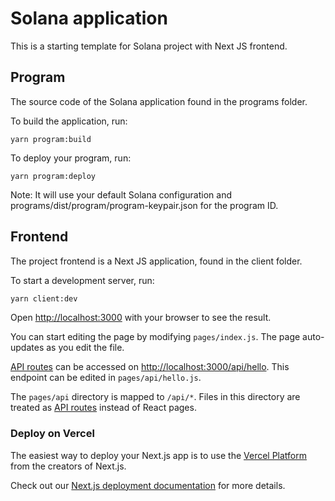 # Solana application
This is a starting template for Solana project with Next JS frontend.

## Program
The source code of the Solana application found in the programs folder.

To build the application, run:

```
yarn program:build
```

To deploy your program, run:
```
yarn program:deploy
```
Note: It will use your default Solana configuration and programs/dist/program/program-keypair.json for the program ID.

## Frontend
The project frontend is a Next JS application, found in the client folder.

To start a development server, run:

```bash
yarn client:dev
```

Open [http://localhost:3000](http://localhost:3000) with your browser to see the result.

You can start editing the page by modifying `pages/index.js`. The page auto-updates as you edit the file.

[API routes](https://nextjs.org/docs/api-routes/introduction) can be accessed on [http://localhost:3000/api/hello](http://localhost:3000/api/hello). This endpoint can be edited in `pages/api/hello.js`.

The `pages/api` directory is mapped to `/api/*`. Files in this directory are treated as [API routes](https://nextjs.org/docs/api-routes/introduction) instead of React pages.

### Deploy on Vercel

The easiest way to deploy your Next.js app is to use the [Vercel Platform](https://vercel.com/new?utm_medium=default-template&filter=next.js&utm_source=create-next-app&utm_campaign=create-next-app-readme) from the creators of Next.js.

Check out our [Next.js deployment documentation](https://nextjs.org/docs/deployment) for more details.